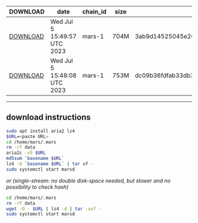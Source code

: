 | DOWNLOAD | date | chain_id | size | checksum |
| -------- | ---- | -------- | ---- | -------- |
| [DOWNLOAD](https://dl.ccvalidators.com/SNAPSHOTS/mars/mars-1_2299933.tar.lz4) | Wed Jul  5 15:49:57 UTC 2023 | mars-1 | 704M | 3ab9d14525045e26a97db7d3d0682ebd8645873b1c6724673314b661dbef4ff8 |
| [DOWNLOAD](https://dl.ccvalidators.com/SNAPSHOTS/mars/mars-1_2299914.tar.lz4) | Wed Jul  5 15:48:08 UTC 2023 | mars-1 | 753M | dc09b36fdfab33db3ecf6178427324ddcf4392b2907ac3f9aea1721542e46377 |
 
---
## download instructions
 
```sh
sudo apt install aria2 lz4
$URL=<paste URL>
cd /home/mars/.mars
rm -rf data
aria2c -x5 $URL
md5sum `basename $URL`
lz4 -d `basename $URL` | tar xf -
sudo systemctl start marsd
```
*or (single-stream: no double disk-space needed, but slower and no possibility to check hash)*
```sh
cd /home/mars/.mars
rm -rf data
wget -O - $URL | lz4 -d | tar -xvf -
sudo systemctl start marsd
```
